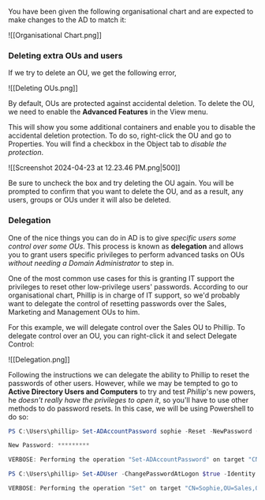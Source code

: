 
You have been given the following organisational chart and are expected to make changes to the AD to match it:

![[Organisational Chart.png]]

### Deleting extra OUs and users

If we try to delete an OU, we get the following error, 

![[Deleting OUs.png]]

By default, OUs are protected against accidental deletion. To delete the OU, we need to enable the **Advanced Features** in the View menu. 

This will show you some additional containers and enable you to disable the accidental deletion protection. To do so, right-click the OU and go to Properties. You will find a checkbox in the Object tab to *disable the protection*.

![[Screenshot 2024-04-23 at 12.23.46 PM.png|500]]


Be sure to uncheck the box and try deleting the OU again. You will be prompted to confirm that you want to delete the OU, and as a result, any users, groups or OUs under it will also be deleted.

### Delegation

One of the nice things you can do in AD is to give *specific users some control over some OUs*. This process is known as **delegation** and allows you to grant users specific privileges to perform advanced tasks on OUs *without needing a Domain Administrator* to step in.

One of the most common use cases for this is granting IT support the privileges to reset other low-privilege users' passwords. According to our organisational chart, Phillip is in charge of IT support, so we'd probably want to delegate the control of resetting passwords over the Sales, Marketing and Management OUs to him.

For this example, we will delegate control over the Sales OU to Phillip. To delegate control over an OU, you can right-click it and select Delegate Control:

![[Delegation.png]]

Following the instructions we can delegate the ability to Phillip to reset the passwords of other users. However, while we may be tempted to go to **Active Directory Users and Computers** to try and test *Phillip*'s new powers, he *doesn't really have the privileges to open it*, so you'll have to use other methods to do password resets. In this case, we will be using Powershell to do so:

```PowerShell
PS C:\Users\phillip> Set-ADAccountPassword sophie -Reset -NewPassword (Read-Host -AsSecureString -Prompt 'New Password') -Verbose

New Password: *********

VERBOSE: Performing the operation "Set-ADAccountPassword" on target "CN=Sophie,OU=Sales,OU=THM,DC=thm,DC=local".
```

```PowerShell
PS C:\Users\phillip> Set-ADUser -ChangePasswordAtLogon $true -Identity sophie -Verbose

VERBOSE: Performing the operation "Set" on target "CN=Sophie,OU=Sales,OU=THM,DC=thm,DC=local".
```

